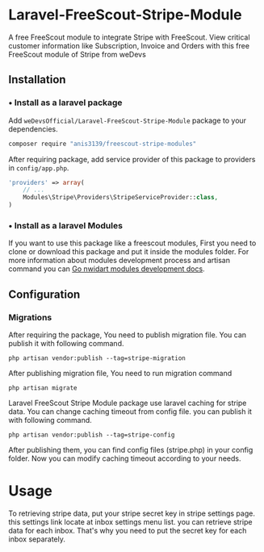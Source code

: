 # Laravel-FreeScout-Stripe-Module

A free FreeScout module to integrate Stripe with FreeScout. View critical customer information like Subscription, Invoice and Orders with this free FreeScout module of Stripe from weDevs

## Installation

### • Install as a laravel package

Add `weDevsOfficial/Laravel-FreeScout-Stripe-Module` package to your dependencies.

```bash
composer require "anis3139/freescout-stripe-modules"
```

After requiring package, add service provider of this package to providers in `config/app.php`.

```php
'providers' => array(
    // ...
    Modules\Stripe\Providers\StripeServiceProvider::class,
)
```

### • Install as a laravel Modules

If you want to use this package like a freescout modules, First you need to clone or download this package and put it inside the modules folder. For more information about modules development process and artisan command you can [Go nwidart modules development docs](https://nwidart.com/laravel-modules/v6/introduction).
## Configuration

### Migrations

After requiring the package, You need to publish migration file. You can publish it with following command.

```
php artisan vendor:publish --tag=stripe-migration
```

After publishing migration file, You need to run migration command

```
php artisan migrate
```

Laravel FreeScout Stripe Module package use laravel caching for stripe data. You can change caching timeout from config file. you can publish it with following command.

```
php artisan vendor:publish --tag=stripe-config
```

After publishing them, you can find config files (stripe.php) in your config folder. Now you can modify caching timeout according to your needs.
 

# Usage

To retrieving stripe data, put your stripe secret key in stripe settings page. this settings link locate at inbox settings menu list.
you can retrieve stripe data for each inbox. That's why you need to put the secret key for each inbox separately.
